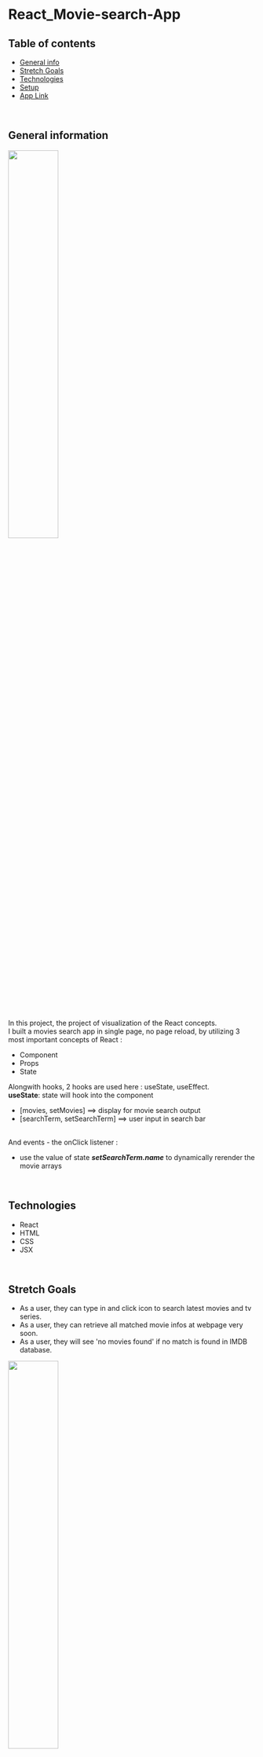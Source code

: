 # React_Movie-search-App
## Table of contents
* [General info](#general-information)
* [Stretch Goals](#stretch-goals)
* [Technologies](#technologies)
* [Setup](#setup)
* [App Link](#app-link)
<br>

## General information
<img src="https://user-images.githubusercontent.com/99662300/173768560-f786fbb5-0222-4a3c-9890-815bbf9a52b4.png" width=45% height=45%>


In this project, the project of visualization of the React concepts. 
<br> I built a movies search app in single page, no page reload, by utilizing 3 most important concepts of React : 
- Component
- Props
- State


Alongwith hooks, 2 hooks are used here : useState, useEffect.
<br> __useState__: state will hook into the component
- [movies, setMovies] ==> display for movie search output
- [searchTerm, setSearchTerm] ==> user input in search bar

<br >And events - the onClick listener :
- use the value of state ___setSearchTerm.name___ to dynamically rerender the movie arrays

<br>

## Technologies
- React
- HTML
- CSS
- JSX

<br>

## Stretch Goals
- As a user, they can type in and click icon to search latest movies and tv series.
- As a user, they can retrieve all matched movie infos at webpage very soon.
- As a user, they will see 'no movies found' if no match is found in IMDB database.

<img src="https://user-images.githubusercontent.com/99662300/173774324-06b68131-bdc4-4cb8-8fc7-f294e834d898.png" width=45% height=45%>

<br>


## Setup
To run this project, install npx locally after creating a new folder:

```
$ npx create-react-app ./
```

### API 
Movie API with IMDb.com
<br> Link to retriece the key : https://www.omdbapi.com/apikey.aspx
<br>
<br>

## App Link
https://fascinating-movie-search.netlify.app/

